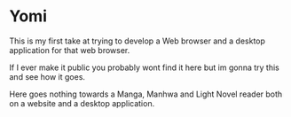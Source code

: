 # Yomi

This is my first take at trying to develop a Web browser and a desktop application for that web browser.

If I ever make it public you probably wont find it here but im gonna try this and see how it goes.

Here goes nothing towards a Manga, Manhwa and Light Novel reader both on a website and a desktop application.
